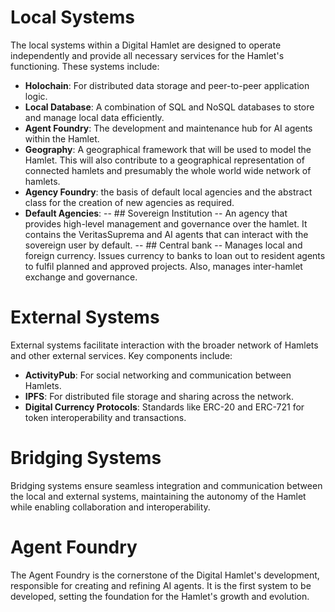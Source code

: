 # Local Systems

The local systems within a Digital Hamlet are designed to operate independently and provide all necessary services for the Hamlet's functioning. These systems include:

- **Holochain**: For distributed data storage and peer-to-peer application logic.
- **Local Database**: A combination of SQL and NoSQL databases to store and manage local data efficiently.
- **Agent Foundry**: The development and maintenance hub for AI agents within the Hamlet.
- **Geography**: A geographical framework that will be used to model the Hamlet. This will also contribute to a geographical representation of connected hamlets and presumably the whole world wide network of hamlets.
- **Agency Foundry**: the basis of default local agencies and the abstract class for the creation of new agencies as required.
- **Default Agencies**: 
-- ## Sovereign Institution
-- An agency that provides high-level management and governance over the hamlet. It contains the VeritasSuprema and AI agents that can interact with the sovereign user by default.
-- ## Central bank
-- Manages local and foreign currency. Issues currency to banks to loan out to resident agents to fulfil planned and approved projects. Also, manages inter-hamlet exchange and governance.

# External Systems

External systems facilitate interaction with the broader network of Hamlets and other external services. Key components include:

- **ActivityPub**: For social networking and communication between Hamlets.
- **IPFS**: For distributed file storage and sharing across the network.
- **Digital Currency Protocols**: Standards like ERC-20 and ERC-721 for token interoperability and transactions.

# Bridging Systems

Bridging systems ensure seamless integration and communication between the local and external systems, maintaining the autonomy of the Hamlet while enabling collaboration and interoperability.

# Agent Foundry

The Agent Foundry is the cornerstone of the Digital Hamlet's development, responsible for creating and refining AI agents. It is the first system to be developed, setting the foundation for the Hamlet's growth and evolution.
